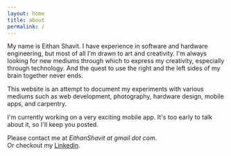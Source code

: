 ```yaml
---
layout: home
title: about
permalink: /
---
```


My name is Eithan Shavit. I have experience in software and hardware engineering, but most of all I'm drawn to art and creativity. I'm always looking for new mediums through which to express my creativity, especially through technology. And the quest to use the right and the left sides of my brain together never ends.

This website is an attempt to document my experiments with various mediums such as web development, photography, hardware design, mobile apps, and carpentry.

I'm currently working on a very exciting mobile app. It's too early to talk about it, so I'll keep you posted.

Please contact me at *EithanShavit at gmail dot com*.  
Or checkout my [Linkedin](https://www.linkedin.com/pub/eithan-shavit/2a/773/242).
